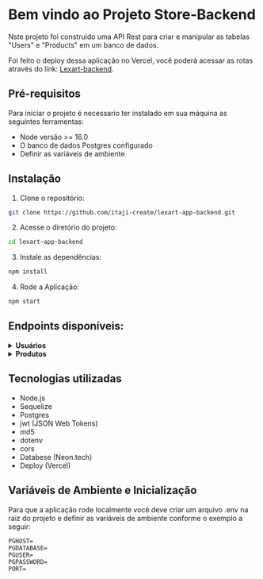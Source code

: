 # Bem vindo ao Projeto Store-Backend

Nste projeto foi construido uma API Rest para criar e manipular as tabelas "Users" e "Products" em um banco de dados.

Foi feito o deploy dessa aplicação no Vercel, você poderá acessar as rotas através do link: [Lexart-backend](https://lexart-app-backend.vercel.app/).

## Pré-requisitos

Para iniciar o projeto é necessario ter instalado em sua máquina as seguintes ferramentas:

- Node versão >= 16.0
- O banco de dados Postgres configurado
- Definir as variáveis de ambiente

## Instalação

1. Clone o repositório:
```bash
git clone https://github.com/itaji-create/lexart-app-backend.git
```

2. Acesse o diretório do projeto:
```bash 
cd lexart-app-backend
```
3. Instale as dependências:
```bash
npm install
```
4. Rode a Aplicação:
```bash
npm start
```

## Endpoints disponíveis:


<details>
	<summary><strong>Usuários</strong></summary>

### Cadastrar usuário / POST:
	/user/signUp
```json
body: 
    {
        "name": "itaji",
        "email": "exemplo@gmail.com",
        "password": "123456"
    }
```

### Realizar Login / POST: 
	/user/signIn
```json
body: 
    {
        "email": "exemplo@gmail.com",
        "password": "123456"
    }
```

### Retorna todos os usuários / GET:
	 /user/getUsers		
### Exclui usuário / DELETE:
	 user/delete/{userId}

</details>

<details>
	<summary><strong>Produtos</strong></summary>

⚠️ **Aviso:** Todas as rotas de produtos necessitam do header **Authorization**, em que o usuário deve passar o token que foi retornado ao realizar o login.

ex. 
  - hearders: {Authorization: "{token-do-usuario-logado}"}

### Cria produto / POST: 
    /api/products 

  **Pode receber 3 opções de body:**
```json
body1: {
   "name": "Xiaomi Redmi 9",
   "brand": "Xiaomi",
   "model": "Redmi 9",
   "price":  10000,
   "colo"r: "red"
}
body2: {
   "name": "Xiaomi Redmi 9",
   "details": {
       "brand": "Xiaomi",
       "model": "Redmi 9",
       "color": "red"
   },
   "price":  10000,
}
body3: [  
   {
        "name": "Xiaomi Redmi 9",
        "brand": "Xiaomi",
        "model": "Redmi 9",
        "data": [
           {
        	  "price":  10000,
        	  "color": "red"
           },
          {
        	  "price":  10000,
        	  "color": "blue"
           }
        ]
   },
   {
        "name": "Iphone 14 Pro",
        "brand": "Iphone",
        "model": "14 Pro",
        "data": [
           {
        	  "price":  30000,
	   	      "color": "silver"
           },
          {
        	  "price":  30100,
        	  "color": "gold"
           }
        ]
   }
]
```

### Retorna todos os produtos / GET: 
	/api/produtos

### Retorna produto por Id / GET: 

    /api/products/{productId}

### Retorna pedidos filtrados por nome / GET:

    /api/products/search/{nome-pesquisado}

### Modifica produto / PUT:
    /api/products/{produtoId}
```json
body: {
   "name": "Xiaomi Redmi 9",
   "brand": "Xiaomi",
   "model": "Redmi 9",
   "price":  10000,
   "color": "red"
}
```

### Excluí produto / DELETE:

    /products/{produtoId} 




</details>


## Tecnologias utilizadas

- Node.js
- Sequelize
- Postgres
- jwt (JSON Web Tokens)
- md5
- dotenv
- cors
- Databese (Neon.tech)
- Deploy (Vercel)
  
## Variáveis de Ambiente e Inicialização

Para que a aplicação rode localmente você deve criar um arquivo .env na raiz do projeto e definir as variáveis de ambiente conforme o exemplo a seguir:

````
PGHOST=
PGDATABASE=
PGUSER=
PGPASSWORD=
PORT=
````
